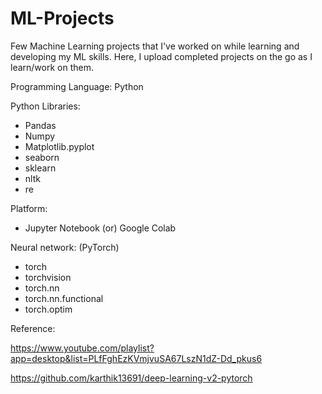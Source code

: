 # ML-Projects

Few Machine Learning projects that I've worked on while learning and developing my ML skills. 
Here, I upload completed projects on the go as I learn/work on them.

Programming Language: Python 

Python Libraries:
* Pandas 
* Numpy
* Matplotlib.pyplot
* seaborn
* sklearn
* nltk
* re

Platform:
* Jupyter Notebook (or) Google Colab


Neural network:  (PyTorch)
* torch
* torchvision
* torch.nn
* torch.nn.functional
* torch.optim


Reference: 

https://www.youtube.com/playlist?app=desktop&list=PLfFghEzKVmjvuSA67LszN1dZ-Dd_pkus6

https://github.com/karthik13691/deep-learning-v2-pytorch
